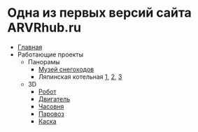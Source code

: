 # Одна из первых версий сайта ARVRhub.ru

- [Главная](https://deryf64.github.io/arvrhub-first-tests/)
- Работающие проекты
  - Панорамы
    - [Музей снегоходов](https://deryf64.github.io/arvrhub-first-tests/panorama/index.html)
    - Ляпинская котельная [1](https://deryf64.github.io/arvrhub-first-tests/panorama/light.html), [2](https://deryf64.github.io/arvrhub-first-tests/panorama/red.html), [3](https://deryf64.github.io/arvrhub-first-tests/panorama/dark.html)
  - 3D
    - [Робот](https://deryf64.github.io/arvrhub-first-tests/robot/ar/)
    - [Двигатель](https://deryf64.github.io/arvrhub-first-tests/v8/ar/)
    - [Часовня](https://deryf64.github.io/arvrhub-first-tests/chapel/ar/)
    - [Паровоз](https://deryf64.github.io/arvrhub-first-tests/light/)
    - [Каска](https://deryf64.github.io/arvrhub-first-tests/helmet/ar/index.html)
